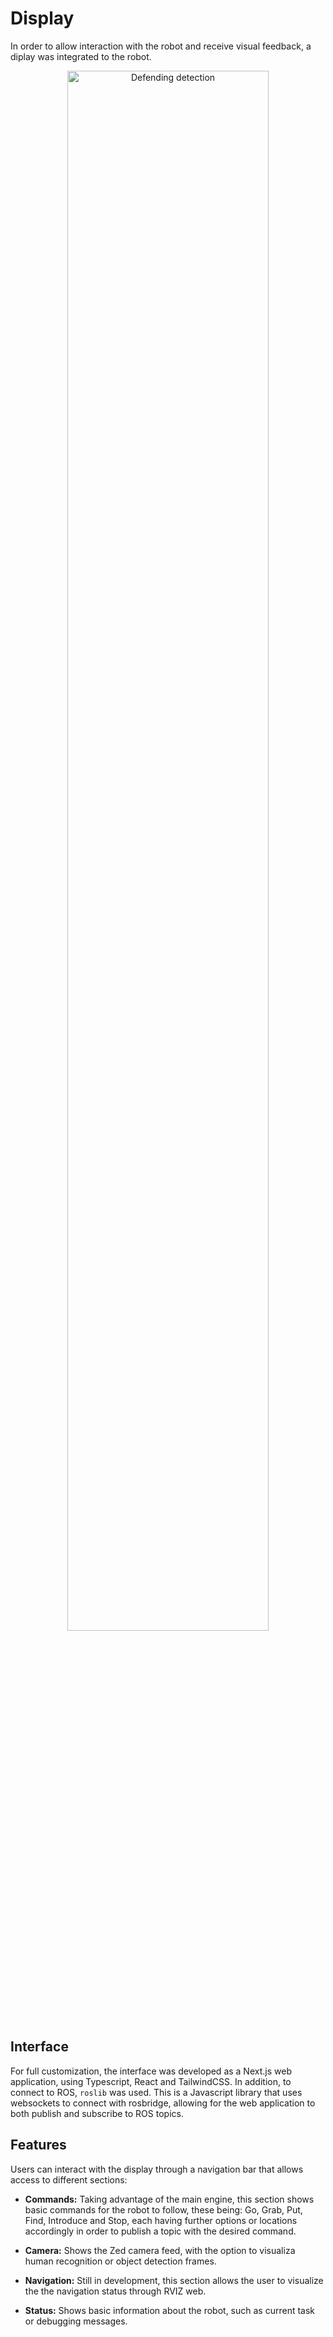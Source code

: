 # Display

In order to allow interaction with the robot and receive visual feedback, a diplay was integrated to the robot.

<p align="center">
<img src= "../../../../../assets/home/HRI/Display.png" alt= "Defending detection" width="80%" height="80%">
</p>

## Interface
For full customization, the interface was developed as a Next.js web application, using Typescript, React and TailwindCSS. In addition, to connect to ROS, `roslib` was used. This is a Javascript library that uses websockets to connect with rosbridge, allowing for the web application to both publish and subscribe to ROS topics.

## Features
Users can interact with the display through a navigation bar that allows access to different sections:

- **Commands:** Taking advantage of the main engine, this section shows basic commands for the robot to follow, these being: Go, Grab, Put, Find, Introduce and Stop, each having further options or locations accordingly in order to publish a topic with the desired command.

- **Camera:** Shows the Zed camera feed, with the option to visualiza human recognition or object detection frames.

- **Navigation:** Still in development, this section allows the user to visualize the the navigation status through RVIZ web.

- **Status:** Shows basic information about the robot, such as current task or debugging messages.
